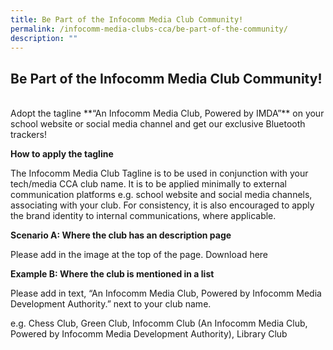 ```yaml
---
title: Be Part of the Infocomm Media Club Community!
permalink: /infocomm-media-clubs-cca/be-part-of-the-community/
description: ""
---
```

## Be Part of the Infocomm Media Club Community!
<br>
Adopt the tagline **“An Infocomm Media Club, Powered by IMDA”** on your school website or social media channel and get our exclusive Bluetooth trackers! 


**How to apply the tagline**

The Infocomm Media Club Tagline is to be used in conjunction with your tech/media CCA club name. It is to be applied minimally to external communication platforms e.g. school website and social media channels, associating with your club. For consistency, it is also encouraged to apply the brand identity to internal communications, where applicable.

**Scenario A: Where the club has an description page**

Please add in the image at the top of the page. Download here

**Example B: Where the club is mentioned in a list**

Please add in text, “An Infocomm Media Club, Powered by Infocomm Media Development Authority.” next to your club name.  
  
e.g. Chess Club, Green Club, Infocomm Club (An Infocomm Media Club, Powered by Infocomm Media Development Authority), Library Club